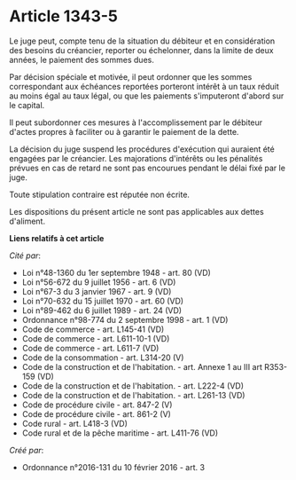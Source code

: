 # Article 1343-5

Le juge peut, compte tenu de la situation du débiteur et en considération des besoins du créancier, reporter ou échelonner,
dans la limite de deux années, le paiement des sommes dues.

Par décision spéciale et motivée, il peut ordonner que les sommes correspondant aux échéances reportées porteront intérêt à
un taux réduit au moins égal au taux légal, ou que les paiements s'imputeront d'abord sur le capital.

Il peut subordonner ces mesures à l'accomplissement par le débiteur d'actes propres à faciliter ou à garantir le paiement de
la dette.

La décision du juge suspend les procédures d'exécution qui auraient été engagées par le créancier. Les majorations d'intérêts
ou les pénalités prévues en cas de retard ne sont pas encourues pendant le délai fixé par le juge.

Toute stipulation contraire est réputée non écrite.

Les dispositions du présent article ne sont pas applicables aux dettes d'aliment.

**Liens relatifs à cet article**

_Cité par_:

  - Loi n°48-1360 du 1er septembre 1948 - art. 80 (VD)
  - Loi n°56-672 du 9 juillet 1956 - art. 6 (VD)
  - Loi n°67-3 du 3 janvier 1967 - art. 9 (VD)
  - Loi n°70-632 du 15 juillet 1970 - art. 60 (VD)
  - Loi n°89-462 du 6 juillet 1989 - art. 24 (VD)
  - Ordonnance n°98-774 du 2 septembre 1998 - art. 1 (VD)
  - Code de commerce - art. L145-41 (VD)
  - Code de commerce - art. L611-10-1 (VD)
  - Code de commerce - art. L611-7 (VD)
  - Code de la consommation - art. L314-20 (V)
  - Code de la construction et de l'habitation. - art. Annexe 1 au III art R353-159 (VD)
  - Code de la construction et de l'habitation. - art. L222-4 (VD)
  - Code de la construction et de l'habitation. - art. L261-13 (VD)
  - Code de procédure civile - art. 847-2 (V)
  - Code de procédure civile - art. 861-2 (V)
  - Code rural - art. L418-3 (VD)
  - Code rural et de la pêche maritime - art. L411-76 (VD)

_Créé par_:

  - Ordonnance n°2016-131 du 10 février 2016 - art. 3
